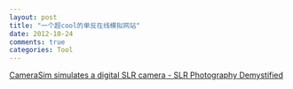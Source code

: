 ```yaml
---
layout: post
title: "一个超cool的单反在线模拟网站"
date: 2012-10-24
comments: true
categories: Tool
---
```

<a href="http://camerasim.com/camera-simulator/">CameraSim simulates a digital SLR camera - SLR Photography Demystified</a><br /><blockquote></blockquote>
